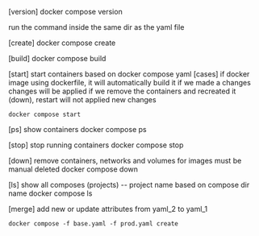 [version]
	docker compose version

run the command inside the same dir as the yaml file

[create]
	docker compose create

[build]
	docker compose build

[start]
	start containers based on docker compose yaml
	[cases]
		if docker image using dockerfile, it will automatically build it
		if we made a changes
			changes will be applied if we remove the containers and recreated it (down), restart will not applied new changes

	docker compose start

[ps]
	show containers
	docker compose ps

[stop]
	stop running containers
	docker compose stop

[down]
	remove containers, networks and volumes
	for images must be manual deleted
	docker compose down

[ls]
	show all composes (projects) -- project name based on compose dir name
	docker compose ls

[merge]
	add new or update attributes from yaml_2 to yaml_1

	docker compose -f base.yaml -f prod.yaml create

